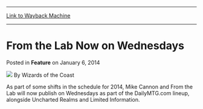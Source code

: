 
---
[Link to Wayback Machine](https://web.archive.org/web/20220518192656/https://magic.wizards.com/en/articles/archive/feature/lab-now-wednesdays-2014-01-06)

[_metadata_:wayback_url]:- "https://magic.wizards.com/en/articles/archive/feature/lab-now-wednesdays-2014-01-06"
[_metadata_:wayback_raw_url]:- "https://web.archive.org/web/20220518192656id_/https://magic.wizards.com/en/articles/archive/feature/lab-now-wednesdays-2014-01-06"
[_metadata_:wayback_capture_timestamp]:- "2022-05-18 19:26:56+00:00"
[_metadata_:description]:- "As part of some shifts in the schedule for 2014, Mike Cannon and From the Lab will now publish on Wednesdays as part of the DailyMTG.com lineup, alongside Uncharted Realms and Limited Information."
[_metadata_:generator]:- "Drupal 7 (http://drupal.org)"
[_metadata_:publish_date]:- "2014-01-06"
---


From the Lab Now on Wednesdays
==============================



 Posted in **Feature**
 on January 6, 2014 






![](https://media.magic.wizards.com/styles/auth_small/public/images/person/wizards_author.jpg)
By Wizards of the Coast












As part of some shifts in the schedule for 2014, Mike Cannon and From the Lab will now publish on Wednesdays as part of the DailyMTG.com lineup, alongside Uncharted Realms and Limited Information.







